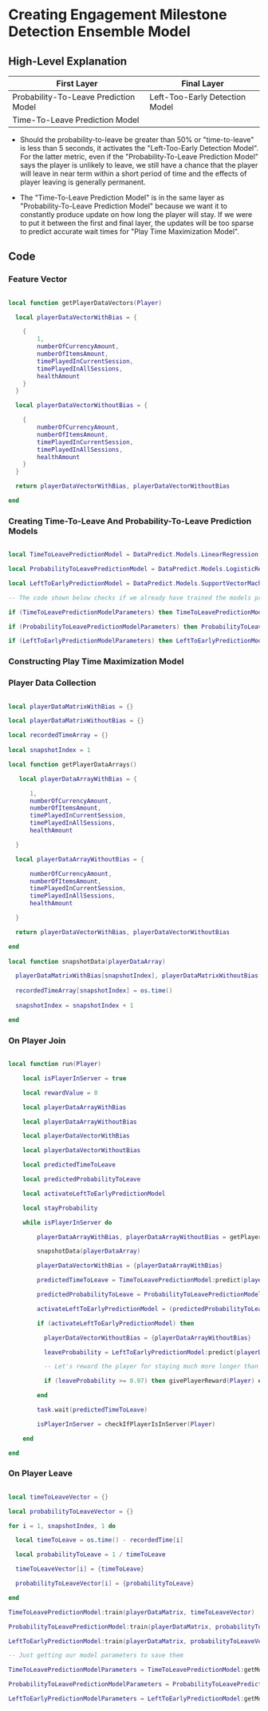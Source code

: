 # Creating Engagement Milestone Detection Ensemble Model

## High-Level Explanation

| First Layer                           | Final Layer                    |
|---------------------------------------|--------------------------------|
| Probability-To-Leave Prediction Model | Left-Too-Early Detection Model |
| Time-To-Leave Prediction Model        |                                |

* Should the probability-to-leave be greater than 50% or "time-to-leave" is less than 5 seconds, it activates the "Left-Too-Early Detection Model". For the latter metric, even if the "Probability-To-Leave Prediction Model" says the player is unlikely to leave, we still have a chance that the player will leave in near term within a short period of time and the effects of player leaving is generally permanent.

* The "Time-To-Leave Prediction Model" is in the same layer as "Probability-To-Leave Prediction Model" because we want it to constantly produce update on how long the player will stay. If we were to put it between the first and final layer, the updates will be too sparse to predict accurate wait times for "Play Time Maximization Model".

## Code

### Feature Vector

```lua

local function getPlayerDataVectors(Player)

  local playerDataVectorWithBias = {

    {
        1,
        numberOfCurrencyAmount,
        numberOfItemsAmount,
        timePlayedInCurrentSession,
        timePlayedInAllSessions,
        healthAmount
    }
  }

  local playerDataVectorWithoutBias = {

    {
        numberOfCurrencyAmount,
        numberOfItemsAmount,
        timePlayedInCurrentSession,
        timePlayedInAllSessions,
        healthAmount
    }
  }

  return playerDataVectorWithBias, playerDataVectorWithoutBias

end

```

### Creating Time-To-Leave And Probability-To-Leave Prediction Models

```lua

local TimeToLeavePredictionModel = DataPredict.Models.LinearRegression.new({maximumNumberOfIterations = 100, learningRate = 0.01})

local ProbabilityToLeavePredictionModel = DataPredict.Models.LogisticRegression.new({maximumNumberOfIterations = 100, learningRate = 0.01})

local LeftToEarlyPredictionModel = DataPredict.Models.SupportVectorMachine.new({maximumNumberOfIterations = 100, beta = 1, kernelFunction = "RadialBasisFunction"})

-- The code shown below checks if we already have trained the models previously.

if (TimeToLeavePredictionModelParameters) then TimeToLeavePredictionModel:setModelParameters(TimeToLeavePredictionModelParameters) end

if (ProbabilityToLeavePredictionModelParameters) then ProbabilityToLeavePredictionModel:setModelParameters(ProbabilityToLeavePredictionModelParameters) end

if (LeftToEarlyPredictionModelParameters) then LeftToEarlyPredictionModel:setModelParameters(LeftToEarlyPredictionModelParameters) end

```

### Constructing Play Time Maximization Model

### Player Data Collection

```lua

local playerDataMatrixWithBias = {}

local playerDataMatrixWithoutBias = {}

local recordedTimeArray = {}
  
local snapshotIndex = 1

local function getPlayerDataArrays()

   local playerDataArrayWithBias = {

      1,
      numberOfCurrencyAmount,
      numberOfItemsAmount,
      timePlayedInCurrentSession,
      timePlayedInAllSessions,
      healthAmount

  }

  local playerDataArrayWithoutBias = {

      numberOfCurrencyAmount,
      numberOfItemsAmount,
      timePlayedInCurrentSession,
      timePlayedInAllSessions,
      healthAmount

  }

  return playerDataVectorWithBias, playerDataVectorWithoutBias

end
  
local function snapshotData(playerDataArray)

  playerDataMatrixWithBias[snapshotIndex], playerDataMatrixWithoutBias[snapshotIndex] = getPlayerDataArrays()
  
  recordedTimeArray[snapshotIndex] = os.time()
  
  snapshotIndex = snapshotIndex + 1

end

```

### On Player Join

```lua

local function run(Player)

    local isPlayerInServer = true

    local rewardValue = 0

    local playerDataArrayWithBias

    local playerDataArrayWithoutBias

    local playerDataVectorWithBias

    local playerDataVectorWithoutBias

    local predictedTimeToLeave

    local predictedProbabilityToLeave

    local activateLeftToEarlyPredictionModel

    local stayProbability

    while isPlayerInServer do

        playerDataArrayWithBias, playerDataArrayWithoutBias = getPlayerDataArrays()

        snapshotData(playerDataArray)

        playerDataVectorWithBias = {playerDataArrayWithBias}

        predictedTimeToLeave = TimeToLeavePredictionModel:predict(playerDataVectorWithBias)[1][1]

        predictedProbabilityToLeave = ProbabilityToLeavePredictionModel:predict(playerDataVectorWithBias)[1][1]

        activateLeftToEarlyPredictionModel = (predictedProbabilityToLeave >= 0.5) or (predictedTimeToLeave <= 5)

        if (activateLeftToEarlyPredictionModel) then

          playerDataVectorWithoutBias = {playerDataArrayWithoutBias}

          leaveProbability = LeftToEarlyPredictionModel:predict(playerDataVectorWithoutBias)[1][1]

          -- Let's reward the player for staying much more longer than our models' predictions.

          if (leaveProbability >= 0.97) then givePlayerReward(Player) end 

        end

        task.wait(predictedTimeToLeave)

        isPlayerInServer = checkIfPlayerIsInServer(Player)

    end

end

```

### On Player Leave

```lua

local timeToLeaveVector = {}

local probabilityToLeaveVector = {}

for i = 1, snapshotIndex, 1 do

  local timeToLeave = os.time() - recordedTime[i]

  local probabilityToLeave = 1 / timeToLeave

  timeToLeaveVector[i] = {timeToLeave}

  probabilityToLeaveVector[i] = {probabilityToLeave}

end

TimeToLeavePredictionModel:train(playerDataMatrix, timeToLeaveVector)

ProbabilityToLeavePredictionModel:train(playerDataMatrix, probabilityToLeaveVector)

LeftToEarlyPredictionModel:train(playerDataMatrix, probabilityToLeaveVector)

-- Just getting our model parameters to save them

TimeToLeavePredictionModelParameters = TimeToLeavePredictionModel:getModelParameters(true)

ProbabilityToLeavePredictionModelParameters = ProbabilityToLeavePredictionModel:getModelParameters(true)

LeftToEarlyPredictionModelParameters = LeftToEarlyPredictionModel:getModelParameters(true)

```
